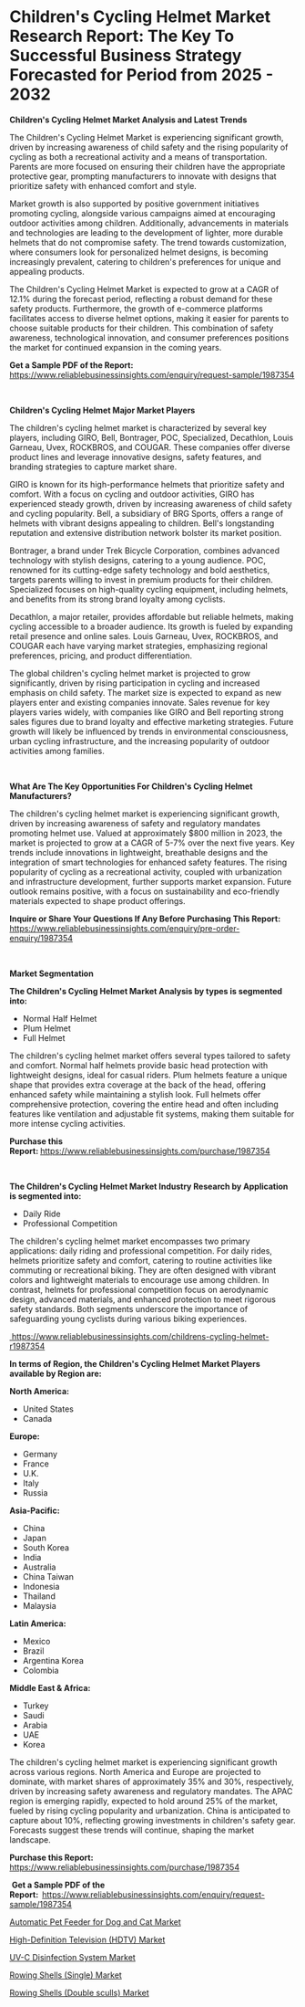 <p><h1>Children's Cycling Helmet Market Research Report: The Key To Successful Business Strategy Forecasted for Period from 2025 - 2032</h1></p><p><strong>Children's Cycling Helmet Market Analysis and Latest Trends</strong></p>
<p><p>The Children's Cycling Helmet Market is experiencing significant growth, driven by increasing awareness of child safety and the rising popularity of cycling as both a recreational activity and a means of transportation. Parents are more focused on ensuring their children have the appropriate protective gear, prompting manufacturers to innovate with designs that prioritize safety with enhanced comfort and style.</p><p>Market growth is also supported by positive government initiatives promoting cycling, alongside various campaigns aimed at encouraging outdoor activities among children. Additionally, advancements in materials and technologies are leading to the development of lighter, more durable helmets that do not compromise safety. The trend towards customization, where consumers look for personalized helmet designs, is becoming increasingly prevalent, catering to children's preferences for unique and appealing products.</p><p>The Children's Cycling Helmet Market is expected to grow at a CAGR of 12.1% during the forecast period, reflecting a robust demand for these safety products. Furthermore, the growth of e-commerce platforms facilitates access to diverse helmet options, making it easier for parents to choose suitable products for their children. This combination of safety awareness, technological innovation, and consumer preferences positions the market for continued expansion in the coming years.</p></p>
<p><strong>Get a Sample PDF of the Report:&nbsp;</strong> <a href="https://www.reliablebusinessinsights.com/enquiry/request-sample/1987354?utm_campaign=62&utm_medium=2&utm_source=Github&utm_content=ia&utm_term=10022025&utm_id=childrens-cycling-helmet">https://www.reliablebusinessinsights.com/enquiry/request-sample/1987354</a></p>
<p>&nbsp;</p>
<p><strong>Children's Cycling Helmet Major Market Players</strong></p>
<p><p>The children's cycling helmet market is characterized by several key players, including GIRO, Bell, Bontrager, POC, Specialized, Decathlon, Louis Garneau, Uvex, ROCKBROS, and COUGAR. These companies offer diverse product lines and leverage innovative designs, safety features, and branding strategies to capture market share.</p><p>GIRO is known for its high-performance helmets that prioritize safety and comfort. With a focus on cycling and outdoor activities, GIRO has experienced steady growth, driven by increasing awareness of child safety and cycling popularity. Bell, a subsidiary of BRG Sports, offers a range of helmets with vibrant designs appealing to children. Bell's longstanding reputation and extensive distribution network bolster its market position.</p><p>Bontrager, a brand under Trek Bicycle Corporation, combines advanced technology with stylish designs, catering to a young audience. POC, renowned for its cutting-edge safety technology and bold aesthetics, targets parents willing to invest in premium products for their children. Specialized focuses on high-quality cycling equipment, including helmets, and benefits from its strong brand loyalty among cyclists.</p><p>Decathlon, a major retailer, provides affordable but reliable helmets, making cycling accessible to a broader audience. Its growth is fueled by expanding retail presence and online sales. Louis Garneau, Uvex, ROCKBROS, and COUGAR each have varying market strategies, emphasizing regional preferences, pricing, and product differentiation.</p><p>The global children's cycling helmet market is projected to grow significantly, driven by rising participation in cycling and increased emphasis on child safety. The market size is expected to expand as new players enter and existing companies innovate. Sales revenue for key players varies widely, with companies like GIRO and Bell reporting strong sales figures due to brand loyalty and effective marketing strategies. Future growth will likely be influenced by trends in environmental consciousness, urban cycling infrastructure, and the increasing popularity of outdoor activities among families.</p></p>
<p>&nbsp;</p>
<p><strong>What Are The Key Opportunities For Children's Cycling Helmet Manufacturers?</strong></p>
<p><p>The children's cycling helmet market is experiencing significant growth, driven by increasing awareness of safety and regulatory mandates promoting helmet use. Valued at approximately $800 million in 2023, the market is projected to grow at a CAGR of 5-7% over the next five years. Key trends include innovations in lightweight, breathable designs and the integration of smart technologies for enhanced safety features. The rising popularity of cycling as a recreational activity, coupled with urbanization and infrastructure development, further supports market expansion. Future outlook remains positive, with a focus on sustainability and eco-friendly materials expected to shape product offerings.</p></p>
<p><strong>Inquire or Share Your Questions If Any Before Purchasing This Report:</strong> <a href="https://www.reliablebusinessinsights.com/enquiry/pre-order-enquiry/1987354?utm_campaign=62&utm_medium=2&utm_source=Github&utm_content=ia&utm_term=10022025&utm_id=childrens-cycling-helmet">https://www.reliablebusinessinsights.com/enquiry/pre-order-enquiry/1987354</a></p>
<p>&nbsp;</p>
<p><strong>Market Segmentation</strong></p>
<p><strong>The Children's Cycling Helmet Market Analysis by types is segmented into:</strong></p>
<p><ul><li>Normal Half Helmet</li><li>Plum Helmet</li><li>Full Helmet</li></ul></p>
<p><p>The children's cycling helmet market offers several types tailored to safety and comfort. Normal half helmets provide basic head protection with lightweight designs, ideal for casual riders. Plum helmets feature a unique shape that provides extra coverage at the back of the head, offering enhanced safety while maintaining a stylish look. Full helmets offer comprehensive protection, covering the entire head and often including features like ventilation and adjustable fit systems, making them suitable for more intense cycling activities.</p></p>
<p><strong>Purchase this Report:&nbsp;</strong><a href="https://www.reliablebusinessinsights.com/purchase/1987354?utm_campaign=62&utm_medium=2&utm_source=Github&utm_content=ia&utm_term=10022025&utm_id=childrens-cycling-helmet">https://www.reliablebusinessinsights.com/purchase/1987354</a></p>
<p>&nbsp;</p>
<p><strong>The Children's Cycling Helmet Market Industry Research by Application is segmented into:</strong></p>
<p><ul><li>Daily Ride</li><li>Professional Competition</li></ul></p>
<p><p>The children's cycling helmet market encompasses two primary applications: daily riding and professional competition. For daily rides, helmets prioritize safety and comfort, catering to routine activities like commuting or recreational biking. They are often designed with vibrant colors and lightweight materials to encourage use among children. In contrast, helmets for professional competition focus on aerodynamic design, advanced materials, and enhanced protection to meet rigorous safety standards. Both segments underscore the importance of safeguarding young cyclists during various biking experiences.</p></p>
<p><a href="https://www.reliablebusinessinsights.com/childrens-cycling-helmet-r1987354?utm_campaign=62&utm_medium=2&utm_source=Github&utm_content=ia&utm_term=10022025&utm_id=childrens-cycling-helmet">&nbsp;https://www.reliablebusinessinsights.com/childrens-cycling-helmet-r1987354</a></p>
<p><strong>In terms of Region, the Children's Cycling Helmet Market Players available by Region are:</strong></p>
<p>
    <p> <strong> North America: </strong>
        <ul>
            <li>United States</li>
            <li>Canada</li>
        </ul>
        </p> 
    <p> <strong> Europe: </strong>
        <ul>
            <li>Germany</li>
            <li>France</li>
            <li>U.K.</li>
            <li>Italy</li>
            <li>Russia</li>
        </ul>
        </p> 
    <p> <strong> Asia-Pacific: </strong>
        <ul>
            <li>China</li>
            <li>Japan</li>
            <li>South Korea</li>
            <li>India</li>
            <li>Australia</li>
            <li>China Taiwan</li>
            <li>Indonesia</li>
            <li>Thailand</li>
            <li>Malaysia</li>
        </ul>
        </p> 
    <p> <strong> Latin America: </strong>
        <ul>
            <li>Mexico</li>
            <li>Brazil</li>
            <li>Argentina Korea</li>
            <li>Colombia</li>
        </ul>
        </p> 
    <p> <strong> Middle East & Africa: </strong>
        <ul>
            <li>Turkey</li>
            <li>Saudi</li>
            <li>Arabia</li>
            <li>UAE</li>
            <li>Korea</li>
        </ul>
    </p>
    </p>
<p><p>The children's cycling helmet market is experiencing significant growth across various regions. North America and Europe are projected to dominate, with market shares of approximately 35% and 30%, respectively, driven by increasing safety awareness and regulatory mandates. The APAC region is emerging rapidly, expected to hold around 25% of the market, fueled by rising cycling popularity and urbanization. China is anticipated to capture about 10%, reflecting growing investments in children's safety gear. Forecasts suggest these trends will continue, shaping the market landscape.</p></p>
<p><strong>Purchase this Report: </strong><a href="https://www.reliablebusinessinsights.com/purchase/1987354?utm_campaign=62&utm_medium=2&utm_source=Github&utm_content=ia&utm_term=10022025&utm_id=childrens-cycling-helmet">https://www.reliablebusinessinsights.com/purchase/1987354</a></p>
<p>&nbsp;<strong>Get a Sample PDF of the Report:&nbsp;&nbsp;</strong><a href="https://www.reliablebusinessinsights.com/enquiry/request-sample/1987354?utm_campaign=62&utm_medium=2&utm_source=Github&utm_content=ia&utm_term=10022025&utm_id=childrens-cycling-helmet">https://www.reliablebusinessinsights.com/enquiry/request-sample/1987354</a></p>
<p><strong></strong></p>
<p><p><a href="https://github.com/rrapajecundi/Market-Research-Report-List-1/blob/main/automatic-pet-feeder-for-dog-and-cat-market.md?utm_campaign=62&utm_medium=2&utm_source=Github&utm_content=ia&utm_term=10022025&utm_id=childrens-cycling-helmet">Automatic Pet Feeder for Dog and Cat Market</a></p><p><a href="https://github.com/vilolakoreni/Market-Research-Report-List-1/blob/main/high-definition-television-hdtv-market.md?utm_campaign=62&utm_medium=2&utm_source=Github&utm_content=ia&utm_term=10022025&utm_id=childrens-cycling-helmet">High-Definition Television (HDTV) Market</a></p><p><a href="https://github.com/ugurgyuri/Market-Research-Report-List-1/blob/main/uv-c-disinfection-system-market.md?utm_campaign=62&utm_medium=2&utm_source=Github&utm_content=ia&utm_term=10022025&utm_id=childrens-cycling-helmet">UV-C Disinfection System Market</a></p><p><a href="https://github.com/miottaredlin79/Market-Research-Report-List-1/blob/main/rowing-shells-single-market.md?utm_campaign=62&utm_medium=2&utm_source=Github&utm_content=ia&utm_term=10022025&utm_id=childrens-cycling-helmet">Rowing Shells (Single) Market</a></p><p><a href="https://github.com/paljuhubeyde/Market-Research-Report-List-1/blob/main/rowing-shells-double-sculls-market.md?utm_campaign=62&utm_medium=2&utm_source=Github&utm_content=ia&utm_term=10022025&utm_id=childrens-cycling-helmet">Rowing Shells (Double sculls) Market</a></p></p>